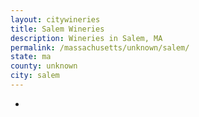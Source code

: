 ```yaml
---
layout: citywineries
title: Salem Wineries
description: Wineries in Salem, MA
permalink: /massachusetts/unknown/salem/
state: ma
county: unknown
city: salem
---
```

-
